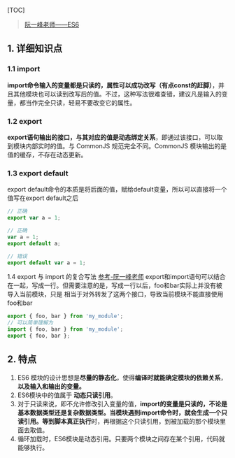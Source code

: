 [TOC]

> [阮一峰老师——ES6](http://es6.ruanyifeng.com/#docs/module#%E6%A6%82%E8%BF%B0)

## 1. 详细知识点 ##

### 1.1 import ###

 **import命令输入的变量都是只读的，属性可以成功改写（有点const的赶脚）**，并且其他模块也可以读到改写后的值。不过，这种写法很难查错，建议凡是输入的变量，都当作完全只读，轻易不要改变它的属性。

### 1.2 export ###

**export语句输出的接口，与其对应的值是动态绑定关系**，即通过该接口，可以取到模块内部实时的值。与 CommonJS 规范完全不同。CommonJS 模块输出的是值的缓存，不存在动态更新。

### 1.3 export default ###

export default命令的本质是将后面的值，赋给default变量，所以可以直接将一个值写在export default之后

```js
// 正确
export var a = 1;

// 正确
var a = 1;
export default a;

// 错误
export default var a = 1;
```

1.4 export 与 import 的复合写法
[参考-阮一峰老师](http://es6.ruanyifeng.com/#docs/module)
    export和import语句可以结合在一起，写成一行。但需要注意的是，写成一行以后，foo和bar实际上并没有被导入当前模块，只是 相当于对外转发了这两个接口，导致当前模块不能直接使用foo和bar

```js
export { foo, bar } from 'my_module';
// 可以简单理解为
import { foo, bar } from 'my_module';
export { foo, bar };
```

## 2. 特点 ##

1. ES6 模块的设计思想是**尽量的静态化**，使得**编译时就能确定模块的依赖关系**，**以及输入和输出的变量。**
3. ES6模块中的值属于 **动态只读引用**。
4. 对于只读来说，即不允许修改引入变量的值，**import的变量是只读的，不论是基本数据类型还是复杂数据类型。**当模块遇到import命令时，就会生成一个只读引用。等到脚本**真正执行**时，再根据这个只读引用，到被加载的那个模块里面去取值。
6. 循环加载时，ES6模块是动态引用。只要两个模块之间存在某个引用，代码就能够执行。


